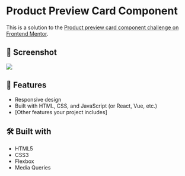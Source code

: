# Product Preview Card Component

This is a solution to the [Product preview card component challenge on Frontend Mentor](https://www.frontendmentor.io/challenges/product-preview-card-component-GO7UmttRfa).

## 📸 Screenshot

![](https://i.postimg.cc/HxCMSXS4/desktop-design.jpg)

## 🚀 Features

- Responsive design
- Built with HTML, CSS, and JavaScript (or React, Vue, etc.)
- [Other features your project includes]

## 🛠️ Built with

- HTML5
- CSS3
- Flexbox
- Media Queries
